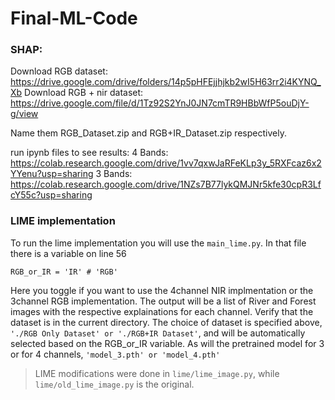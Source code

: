 # Final-ML-Code 
### SHAP:
Download RGB dataset: https://drive.google.com/drive/folders/14p5pHFEjjhjkb2wI5H63rr2i4KYNQ_Xb
Download RGB + nir dataset: https://drive.google.com/file/d/1Tz92S2YnJ0JN7cmTR9HBbWfP5ouDjY-g/view

Name them RGB_Dataset.zip and RGB+IR_Dataset.zip respectively.

run ipynb files to see results:
4 Bands: https://colab.research.google.com/drive/1vv7qxwJaRFeKLp3y_5RXFcaz6x2YYenu?usp=sharing
3 Bands: https://colab.research.google.com/drive/1NZs7B77lykQMJNr5kfe30cpR3LfcY55c?usp=sharing


### LIME implementation
To run the lime implementation you will use the `main_lime.py`. In that file there is a variable on line 56 
```
RGB_or_IR = 'IR' # 'RGB'
```
Here you toggle if you want to use the 4channel NIR implmentation or the 3channel RGB implementation. The output will be a list of River and Forest images with the respective explainations for each channel. Verify that the dataset is in the current directory. The choice of dataset is specified above, `'./RGB Only Dataset' or './RGB+IR Dataset'`, and will be automatically selected based on the RGB_or_IR variable. As will the pretrained model for 3 or for 4 channels, `'model_3.pth' or 'model_4.pth'`

> LIME modifications were done in `lime/lime_image.py`, while `lime/old_lime_image.py` is the original. 
